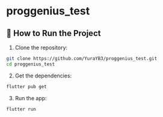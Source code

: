 # proggenius_test

## 🚀 How to Run the Project

1. Clone the repository:
```bash
git clone https://github.com/YuraYB3/proggenius_test.git
cd proggenius_test
```


2. Get the dependencies:
```bash
flutter pub get
```


3. Run the app:
```bash
flutter run
```





